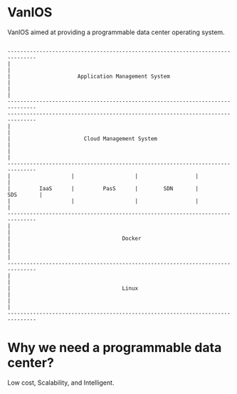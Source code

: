 # VanlOS

VanlOS aimed at providing a programmable data center operating system.

<pre><code>
-------------------------------------------------------------------------------
|                                                                             |
|                     Application Management System                           |
|                                                                             |
-------------------------------------------------------------------------------
-------------------------------------------------------------------------------
|                                                                             |
|                       Cloud Management System                               |
|                                                                             |
-------------------------------------------------------------------------------
|                   |                   |                  |                  |
|         IaaS      |         PasS      |        SDN       |        SDS       |
|                   |                   |                  |                  |
-------------------------------------------------------------------------------
|                                                                             |
|                                   Docker                                    |
|                                                                             |
-------------------------------------------------------------------------------         
|                                                                             |        
|                                   Linux                                     |       
|                                                                             |     
-------------------------------------------------------------------------------      
</code></pre>

# Why we need a programmable data center?
Low cost, Scalability, and Intelligent.
